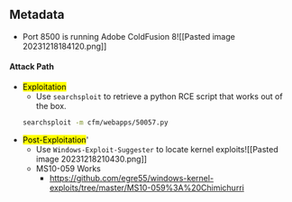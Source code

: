 ## Metadata
- Port 8500 is running Adobe ColdFusion 8![[Pasted image 20231218184120.png]]
#### Attack Path
- <mark>Exploitation</mark>
	- Use `searchsploit` to retrieve a python RCE script that works out of the box.
	```bash
	searchsploit -m cfm/webapps/50057.py
	```
- <mark>Post-Exploitation</mark>'
	- Use `Windows-Exploit-Suggester` to locate kernel exploits![[Pasted image 20231218210430.png]]
	- MS10-059 Works
		- https://github.com/egre55/windows-kernel-exploits/tree/master/MS10-059%3A%20Chimichurri